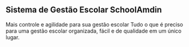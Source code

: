 ## Sistema de Gestão Escolar SchoolAmdin 

Mais controle e agilidade para sua gestão escolar
Tudo o que é preciso para uma gestão escolar organizada, fácil e de qualidade em um único lugar.
